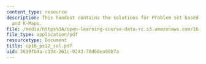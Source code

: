 ```yaml
---
content_type: resource
description: This handout contains the solutions for Problem set based on truth tables
  and K-Maps.
file: /media/https%3A/open-learning-course-data-rc.s3.amazonaws.com/16-01-unified-engineering-i-ii-iii-iv-fall-2005-spring-2006/3619fb4ac134261c024378d60ea89b7a_cp16_ps12_sol.pdf
file_type: application/pdf
resourcetype: Document
title: cp16_ps12_sol.pdf
uid: 3619fb4a-c134-261c-0243-78d60ea89b7a
---
```

